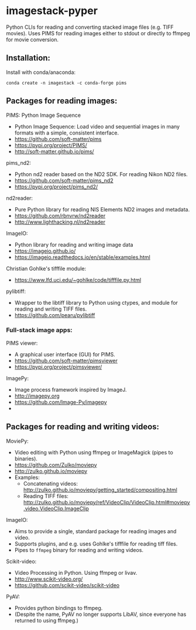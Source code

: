 # imagestack-pyper
Python CLIs for reading and converting stacked image files (e.g. TIFF movies). Uses PIMS for reading images either to stdout or directly to ffmpeg for movie conversion.




## Installation:


Install with conda/anaconda:

    conda create -n imagestack -c conda-forge pims




## Packages for reading images:



PIMS: Python Image Sequence

* Python Image Sequence: Load video and sequential images in many formats with a simple, consistent interface.
* https://github.com/soft-matter/pims
* https://pypi.org/project/PIMS/
* http://soft-matter.github.io/pims/

pims_nd2:

* Python nd2 reader based on the ND2 SDK. For reading Nikon ND2 files.
* https://github.com/soft-matter/pims_nd2
* https://pypi.org/project/pims_nd2/


nd2reader:

* Pure Python library for reading NIS Elements ND2 images and metadata.
* https://github.com/rbnvrw/nd2reader
* http://www.lighthacking.nl/nd2reader

ImageIO:

* Python library for reading and writing image data
* https://imageio.github.io/
* https://imageio.readthedocs.io/en/stable/examples.html



Christian Gohlke's tifffile module:

* https://www.lfd.uci.edu/~gohlke/code/tifffile.py.html


pylibtiff:

* Wrapper to the libtiff library to Python using ctypes, and module for reading and writing TIFF files.
* https://github.com/pearu/pylibtiff


### Full-stack image apps:

PIMS viewer:

* A graphical user interface (GUI) for PIMS.
* https://github.com/soft-matter/pimsviewer
* https://pypi.org/project/pimsviewer/


ImagePy:

* Image process framework inspired by ImageJ.
* http://imagepy.org
* https://github.com/Image-Py/imagepy
* 



## Packages for reading and writing videos:

MoviePy:

* Video editing with Python using ffmpeg or ImageMagick (pipes to binaries).
* https://github.com/Zulko/moviepy
* http://zulko.github.io/moviepy
* Examples:
    * Concatenating videos: http://zulko.github.io/moviepy/getting_started/compositing.html
    * Reading TIFF files: http://zulko.github.io/moviepy/ref/VideoClip/VideoClip.html#moviepy.video.VideoClip.ImageClip

ImageIO:

* Aims to provide a single, standard package for reading images and video.
* Supports plugins, and e.g. uses Gohlke's tifffile for reading tiff files.
* Pipes to `ffmpeg` binary for reading and writing videos.


Scikit-video:

* Video Processing in Python. Using ffmpeg or livav.
* http://www.scikit-video.org/
* https://github.com/scikit-video/scikit-video




PyAV:

* Provides python bindings to ffmpeg. 
* (Despite the name, PyAV no longer supports LibAV, since everyone has returned to using ffmpeg.) 
